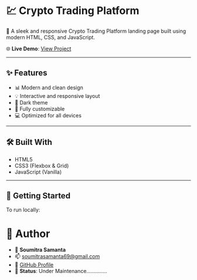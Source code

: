 # 💹 Crypto Trading Platform

🚀 A sleek and responsive Crypto Trading Platform landing page built using modern HTML, CSS, and JavaScript.

🌐 **Live Demo**: [View Project](https://soumitra69.github.io/Crypto-trading-platform/)

---

## ✨ Features

- 📊 Modern and clean design
- 💡 Interactive and responsive layout
- 🌙 Dark theme
- 🔧 Fully customizable
- 💻 Optimized for all devices

---

## 🛠️ Built With

- HTML5
- CSS3 (Flexbox & Grid)
- JavaScript (Vanilla)

---

## 🚀 Getting Started

To run locally:

# 👤 Author

- 💼 **Soumitra Samanta**
- 📫 [soumitrasamanta69@gmail.com](mailto:soumitrasamanta69@gmail.com)
- 🐙 [GitHub Profile](https://github.com/soumitra69)
- 🚧 **Status**: Under Maintenance..............



